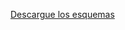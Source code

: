 [Descargue los esquemas](https://download.microsoft.com/download/B/9/7/B97655A4-4E46-4E51-BA0A-C669106D563F/Schemas.zip)